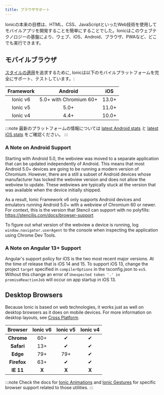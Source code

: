 ```yaml
---
title: ブラウザサポート
---
```


<head>
  <title>Mobile Browser Support to Run Ionic Apps Anywhere</title>
  <meta
    name="description"
    content="Due to a foundation in web technologies, Ionic mobile apps can run anywhere the web runs — iOS, Android, browsers, PWAs, and more. Learn about browser support."
  />
</head>

Ionicの本来の目標は、HTML、CSS、JavaScriptといったWeb技術を使用してモバイルアプリを開発することを簡単にすることでした。Ionicはこのウェブテクノロジーの基盤により、ウェブ、iOS、Android、ブラウザ、PWAなど、どこでも実行できます。

## モバイルブラウザ

[スタイルの適用](../core-concepts/fundamentals.md#adaptive-styling)を追求するために, Ionicは以下のモバイルプラットフォームを完全にサポート、テストしています。:

| Framework |        Android         |  iOS  |
| :-------: | :--------------------: | :---: |
| Ionic v6  | 5.0+ with Chromium 60+ | 13.0+ |
| Ionic v5  |          5.0+          | 11.0+ |
| Ionic v4  |          4.4+          | 10.0+ |

:::note
最新のプラットフォームの情報については [latest Android stats](https://developer.android.com/about/dashboards/) と [latest iOS stats](https://developer.apple.com/support/app-store/) をご確認ください。
:::

### A Note on Android Support

Starting with Android 5.0, the webview was moved to a separate application that can be updated independently of Android. This means that most Android 5.0+ devices are going to be running a modern version of Chromium. However, there are a still a subset of Android devices whose manufacturer has locked the webview version and does not allow the webview to update. These webviews are typically stuck at the version that was available when the device initially shipped.

As a result, Ionic Framework v6 only supports Android devices and emulators running Android 5.0+ with a webview of Chromium 60 or newer. For context, this is the version that Stencil can support with no polyfills: https://stenciljs.com/docs/browser-support

To figure out what version of the webview a device is running, log `window.navigator.userAgent` to the console when inspecting the application using Chrome Dev Tools.

### A Note on Angular 13+ Support

Angular's support policy for iOS is the two most recent major versions. At the time of release that is iOS 14 and 15. To support iOS 13, change the project `target` specified in `compilerOptions` in the tsconfig.json to `es5`. Without this change an error of `Unexpected token '.' in promiseReactionJob` will occur on app startup in iOS 13.

## Desktop Browsers

Because Ionic is based on web technologies, it works just as well on desktop browsers as it does on mobile devices. For more information on desktop layouts, see [Cross Platform](../core-concepts/cross-platform.md#desktop).

|   Browser   | Ionic v6 | Ionic v5 | Ionic v4 |
| :---------: | :------: | :------: | :------: |
| **Chrome**  |   60+    |    ✔     |    ✔     |
| **Safari**  |   13+    |    ✔     |    ✔     |
|  **Edge**   |   79+    |   79+    |    ✔     |
| **Firefox** |   63+    |    ✔     |    ✔     |
|  **IE 11**  |  **X**   |  **X**   |  **X**   |

:::note
Check the docs for [Ionic Animations](../utilities/animations.md#browser-support) and [Ionic Gestures](../utilities/gestures.md#browser-support) for specific browser support related to those utilities.
:::
